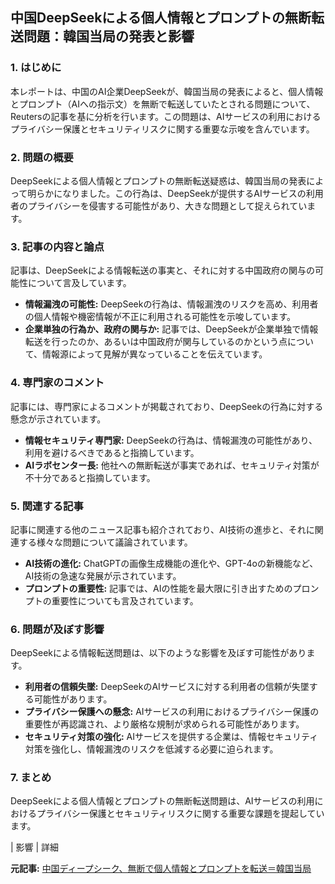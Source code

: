 ## 中国DeepSeekによる個人情報とプロンプトの無断転送問題：韓国当局の発表と影響

### 1. はじめに

本レポートは、中国のAI企業DeepSeekが、韓国当局の発表によると、個人情報とプロンプト（AIへの指示文）を無断で転送していたとされる問題について、Reutersの記事を基に分析を行います。この問題は、AIサービスの利用におけるプライバシー保護とセキュリティリスクに関する重要な示唆を含んでいます。

### 2. 問題の概要

DeepSeekによる個人情報とプロンプトの無断転送疑惑は、韓国当局の発表によって明らかになりました。この行為は、DeepSeekが提供するAIサービスの利用者のプライバシーを侵害する可能性があり、大きな問題として捉えられています。

### 3. 記事の内容と論点

記事は、DeepSeekによる情報転送の事実と、それに対する中国政府の関与の可能性について言及しています。

* **情報漏洩の可能性:** DeepSeekの行為は、情報漏洩のリスクを高め、利用者の個人情報や機密情報が不正に利用される可能性を示唆しています。
* **企業単独の行為か、政府の関与か:** 記事では、DeepSeekが企業単独で情報転送を行ったのか、あるいは中国政府が関与しているのかという点について、情報源によって見解が異なっていることを伝えています。

### 4. 専門家のコメント

記事には、専門家によるコメントが掲載されており、DeepSeekの行為に対する懸念が示されています。

* **情報セキュリティ専門家:** DeepSeekの行為は、情報漏洩の可能性があり、利用を避けるべきであると指摘しています。
* **AIラボセンター長:** 他社への無断転送が事実であれば、セキュリティ対策が不十分であると指摘しています。

### 5. 関連する記事

記事に関連する他のニュース記事も紹介されており、AI技術の進歩と、それに関連する様々な問題について議論されています。

* **AI技術の進化:** ChatGPTの画像生成機能の進化や、GPT-4oの新機能など、AI技術の急速な発展が示されています。
* **プロンプトの重要性:** 記事では、AIの性能を最大限に引き出すためのプロンプトの重要性についても言及されています。

### 6. 問題が及ぼす影響

DeepSeekによる情報転送問題は、以下のような影響を及ぼす可能性があります。

* **利用者の信頼失墜:** DeepSeekのAIサービスに対する利用者の信頼が失墜する可能性があります。
* **プライバシー保護への懸念:** AIサービスの利用におけるプライバシー保護の重要性が再認識され、より厳格な規制が求められる可能性があります。
* **セキュリティ対策の強化:** AIサービスを提供する企業は、情報セキュリティ対策を強化し、情報漏洩のリスクを低減する必要に迫られます。

### 7. まとめ

DeepSeekによる個人情報とプロンプトの無断転送問題は、AIサービスの利用におけるプライバシー保護とセキュリティリスクに関する重要な課題を提起しています。

| 影響 | 詳細 

**元記事:** [中国ディープシーク、無断で個人情報とプロンプトを転送＝韓国当局](https://newspicks.com/news/14109517/?ref=news-summary_892752)